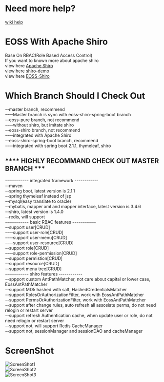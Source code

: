 # Need more help?
[wiki help](https://github.com/jelly-liu/EOSS/wiki)  

# EOSS With Apache Shiro
Base On RBAC(Role Based Access Control)  
If you want to known more about apache shiro  
view here [Apache Shiro](http://shiro.apache.org/index.html "Apache Shiro")  
view here [shiro-demo](https://github.com/jelly-liu/shiro-demo "shiro-demo")  
view here [EOSS-Shiro](https://github.com/jelly-liu/EOSS "EOSS-Shiro")

# Which Branch Should I Check Out
--master branch, recommend  
----Master branch is sync with eoss-shiro-spring-boot branch  
--eoss-pure branch, not recommend  
----without shiro, but imitate shiro  
--eoss-shiro branch, not recommend  
----integrated with Apache Shiro  
--eoss-shiro-spring-boot branch, recommend  
----integrated with spring boot 2.1.1, thymeleaf, shiro  

## **** HIGHLY RECOMMAND CHECK OUT MASTER BRANCH ***

------------ integrated framework ------------  
--maven  
--spring boot, latest version is 2.1.1  
--spring thymeleaf instead of jsp  
--mysql(easy translate to oracle)  
--mybatis, mapper xml and mapper interface, latest version is 3.4.6   
--shiro, latest version is 1.4.0  
--redis, will support  
------------ basic RBAC features ------------  
--support user[CRUD]  
----support user-role[CRUD]  
----support user-menu[CRUD]  
----support user-resource[CRUD]  
--support role[CRUD]  
----support role-permission[CRUD]  
--support permistion[CRUD]  
--support resource[CRUD]  
--support menu tree[CRUD]  
------------ shiro features ------------  
--sppport custom AntPathMatcher, not care about capital or lower case, EossAntPathMatcher  
--support MD5 hashed with salt, HashedCredentialsMatcher  
--support RolesOrAuthorizationFilter, work with EossAntPathMatcher  
--support PermsOrAuthorizationFilter, work with EossAntPathMatcher  
--support after change rules, auto refresh all assosiate perms, do not need relogin or restart server  
--support refresh Authentication cache, when update user or role, do not need relogin or restart server  
--support not, will support Redis CacheManager  
--support not, sessionManager and sessionDAO and cacheManager  

# ScreenShot  
![ScreenShot1](https://github.com/jelly-liu/EOSS/blob/master/ScreenShot1.png "ScreenShot1")  
![ScreenShot2](https://github.com/jelly-liu/EOSS/blob/master/ScreenShot2.png "ScreenShot2")  
![ScreenShot3](https://github.com/jelly-liu/EOSS/blob/master/ScreenShot3.png "ScreenShot3")  
